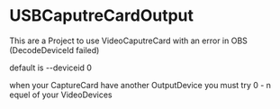 # USBCaputreCardOutput
This are a Project to use VideoCaputreCard with an error in OBS (DecodeDeviceId failed)

default is --deviceid 0

when your CaptureCard have another OutputDevice you must try 0 - n equel of your VideoDevices

